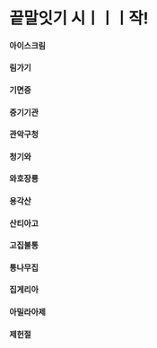 # 끝말잇기 시ㅣㅣㅣ작!

#### 아이스크림

#### 림가기

#### 기면증

#### 증기기관

#### 관악구청

#### 청기와

#### 와호장룡

#### 용각산

#### 산티아고

#### 고집불통

#### 통나무집

#### 집게리아

#### 아밀라아제

#### 제헌절